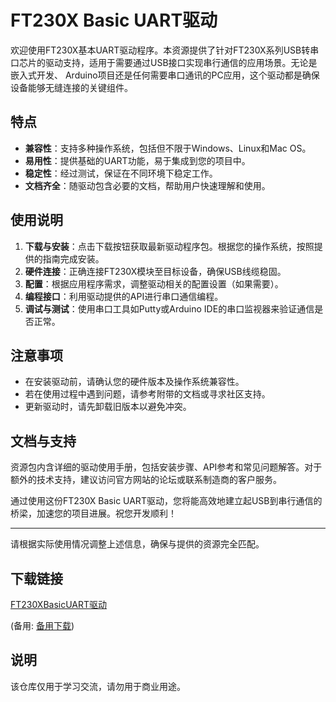 # FT230X Basic UART驱动

欢迎使用FT230X基本UART驱动程序。本资源提供了针对FT230X系列USB转串口芯片的驱动支持，适用于需要通过USB接口实现串行通信的应用场景。无论是嵌入式开发、 Arduino项目还是任何需要串口通讯的PC应用，这个驱动都是确保设备能够无缝连接的关键组件。

## 特点
- **兼容性**：支持多种操作系统，包括但不限于Windows、Linux和Mac OS。
- **易用性**：提供基础的UART功能，易于集成到您的项目中。
- **稳定性**：经过测试，保证在不同环境下稳定工作。
- **文档齐全**：随驱动包含必要的文档，帮助用户快速理解和使用。

## 使用说明
1. **下载与安装**：点击下载按钮获取最新驱动程序包。根据您的操作系统，按照提供的指南完成安装。
2. **硬件连接**：正确连接FT230X模块至目标设备，确保USB线缆稳固。
3. **配置**：根据应用程序需求，调整驱动相关的配置设置（如果需要）。
4. **编程接口**：利用驱动提供的API进行串口通信编程。
5. **调试与测试**：使用串口工具如Putty或Arduino IDE的串口监视器来验证通信是否正常。

## 注意事项
- 在安装驱动前，请确认您的硬件版本及操作系统兼容性。
- 若在使用过程中遇到问题，请参考附带的文档或寻求社区支持。
- 更新驱动时，请先卸载旧版本以避免冲突。

## 文档与支持
资源包内含详细的驱动使用手册，包括安装步骤、API参考和常见问题解答。对于额外的技术支持，建议访问官方网站的论坛或联系制造商的客户服务。

通过使用这份FT230X Basic UART驱动，您将能高效地建立起USB到串行通信的桥梁，加速您的项目进展。祝您开发顺利！

---

请根据实际使用情况调整上述信息，确保与提供的资源完全匹配。

## 下载链接
[FT230XBasicUART驱动](https://pan.quark.cn/s/673291b2c243) 

(备用: [备用下载](https://pan.baidu.com/s/1F6djomw68ffIIo-ld5NIuQ?pwd=1234))

## 说明

该仓库仅用于学习交流，请勿用于商业用途。
